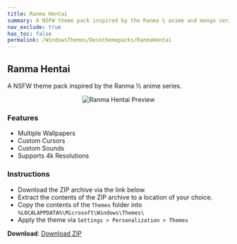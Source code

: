 ```yaml
---
title: Ranma Hentai
summary: A NSFW theme pack inspired by the Ranma ½ anime and manga series
nav_exclude: true
has_toc: false
permalink: /WindowsThemes/Deskthemepacks/RanmaHentai
---
```


## Ranma Hentai
A NSFW theme pack inspired by the Ranma ½ anime series.

<div align="center">
    <img src="https://gitlab.com/the-back-room/deskthemepacks/nsfw/ranma-hentai/-/raw/main/Extras/Preview.bmp" alt="Ranma Hentai Preview" style="max-width: 100%; height: auto;"  />
</div>

### Features

- Multiple Wallpapers
- Custom Cursors
- Custom Sounds
- Supports 4k Resolutions

### Instructions

- Download the ZIP archive via the link below.
- Extract the contents of the ZIP archive to a location of your choice.
- Copy the contents of the `Themes` folder into `%LOCALAPPDATA%\Microsoft\Windows\Themes\`
- Apply the theme via `Settings > Personalization > Themes`

**Download**: [Download ZIP](https://gitlab.com/the-back-room/deskthemepacks/nsfw/ranma-hentai/-/archive/main/ranma-hentai-main.zip)